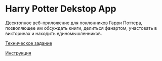 # Harry Potter Dekstop App
   Десктопное веб-приложение для поклонников Гарри Поттера, позволяющее  им обсуждать книги, делиться фанартом, участовать в викторинах и находить единомышленников. 

[Техническое задание](Техническое%20задание.md) 

[Инструкция](Инструкция.md)